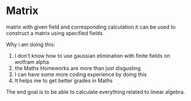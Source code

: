 # Matrix
matrix with given field and corresponding calculation it can be used to construct a matrix using specified fields

Why i am doing this: 
  1. I don't know how to use gaussian elimination with finite fields on wolfram alpha
  2. the Maths Homeworks are more than just disgusting
  3. I can have some more coding experience by doing this
  4. It helps me to get better grades in Maths
  
The end goal is to be able to calculate everything related to linear algebra.
